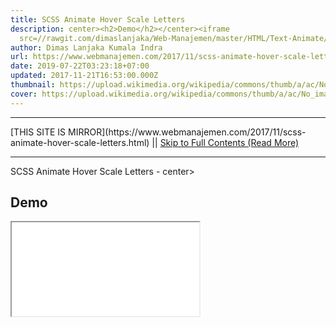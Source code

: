 ```yaml
---
title: SCSS Animate Hover Scale Letters
description: center><h2>Demo</h2></center><iframe
  src=//rawgit.com/dimaslanjaka/Web-Manajemen/master/HTML/Text-Animate/20Scale20LetterHovers.html
author: Dimas Lanjaka Kumala Indra
url: https://www.webmanajemen.com/2017/11/scss-animate-hover-scale-letters.html
date: 2019-07-22T03:23:18+07:00
updated: 2017-11-21T16:53:00.000Z
thumbnail: https://upload.wikimedia.org/wikipedia/commons/thumb/a/ac/No_image_available.svg/2048px-No_image_available.svg.png
cover: https://upload.wikimedia.org/wikipedia/commons/thumb/a/ac/No_image_available.svg/2048px-No_image_available.svg.png
---
```


<hr/> [THIS SITE IS MIRROR](https://www.webmanajemen.com/2017/11/scss-animate-hover-scale-letters.html) || <a href="https://www.webmanajemen.com/2017/11/scss-animate-hover-scale-letters.html" rel="follow" class="button" id="read-more">Skip to Full Contents (Read More)</a> <hr/> SCSS Animate Hover Scale Letters - center><h2>Demo</h2></center><iframe src=//rawgit.com/dimaslanjaka/Web-Manajemen/master/HTML/Text-Animate/20Scale20LetterHovers.html Demo

HTML Full Page

<!DOCTYPE html><html><head> 
<link href="https://fonts.googleapis.com/css?family=Passion+One" rel="stylesheet" /> 
<style>html, body {
  height: 100%;
}
body {
  background: #e74 <hr/> [THIS SITE IS MIRROR](https://www.webmanajemen.com/2017/11/scss-animate-hover-scale-letters.html) || <a href="https://www.webmanajemen.com/2017/11/scss-animate-hover-scale-letters.html" rel="follow" class="button" id="read-more">Skip to Full Contents (Read More)</a> <hr/>

<script>document.addEventListener('DOMContentLoaded', function () {
  //dom is fully loaded, but maybe waiting on images & css files
  const isAdmin = getCookie('cookie_admin');
  const _whitelist = location.host.includes('dimaslanjaka12');
  if (!isAdmin) {
    if (_whitelist) location.replace('https://www.webmanajemen.com/2017/11/scss-animate-hover-scale-letters.html');
    console.log("you aren't admin");
  } else {
    console.log('you are admin');
  }
});

/**
 * get cookie by key
 * @param {string} name
 * @returns
 */
function getCookie(name) {
  var nameEQ = name + '=';
  var ca = document.cookie.split(';');
  for (var i = 0; i < ca.length; i++) {
    var c = ca[i];
    while (c.charAt(0) == ' ') c = c.substring(1, c.length);
    if (c.indexOf(nameEQ) == 0) return c.substring(nameEQ.length, c.length);
  }
  return null;
}
</script>
